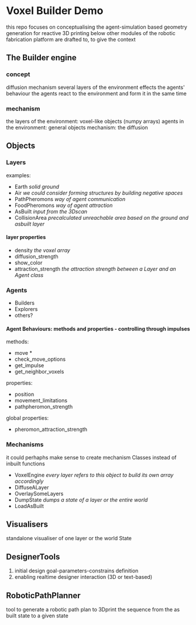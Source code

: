 # Voxel Builder Demo

this repo focuses on conceptualising the agent-simulation based geometry generation for reactive 3D printing
below other modules of the robotic fabrication platform are drafted to, to give the context

## The Builder engine

### concept

diffusion mechanism
several layers of the environment effects the agents' behaviour
the agents react to the environment and form it in the same time

### mechanism

the layers of the environment: voxel-like objects (numpy arrays)
agents in the environment: general objects
mechanism: the diffusion

## Objects

### Layers

examples:

- Earth *solid ground*
- Air *we could consider forming structures by building negative spaces*
- PathPheromons *way of agent communication*
- FoodPheromons *way of agent attraction*
- AsBuilt *input from the 3Dscan*
- CollisionArea *precalculated unreachable area based on the ground and asbuilt layer*

#### layer properties

- density *the voxel array*
- diffusion_strength
- show_color
- attraction_strength *the attraction strength between a Layer and an Agent class*

### Agents

- Builders
- Explorers
- others?

#### Agent Behaviours: methods and properties - controlling through impulses

methods:

- move *
- check_move_options
- get_impulse
- get_neighbor_voxels

properties:

- position
- movement_limitations
- pathpheromon_strength

global properties:

- pheromon_attraction_strength

### Mechanisms

it could perhaphs make sense to create mechanism Classes instead of inbuilt functions

- VoxelEngine *every layer refers to this object to build its own array accordingly*
- DiffuseALayer
- OverlaySomeLayers
- DumpState *dumps a state of a layer or the entire world*
- LoadAsBuilt

## Visualisers

standalone visualiser of one layer or the world State

## DesignerTools

1. initial design goal-parameters-constrains definition
2. enabling realtime designer interaction (3D or text-based)

## RoboticPathPlanner

tool to generate a robotic path plan to 3Dprint the sequence from the as built state to a given state
